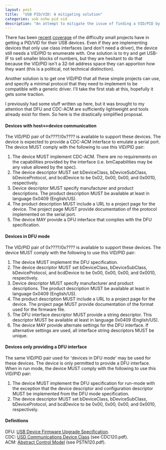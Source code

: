 ```yaml
---
layout: post
title:  "USB PID/VID: A mitigating solution"
categories: usb oshw pid vid
description: "An attempt to mitigate the issue of finding a VID/PID by providing a USB communication spec that covers the majority of OSHW devices."
---
```


There has been [recent][arachnid] [coverage][hackaday] of the difficulty small projects have in getting a PID/VID for their USB devices. Even if they are implementing devices that only use class interfaces (and don't need a driver), the device still needs a VID/PID to enumerate with. One solution is to try and get USB-IF to sell smaller blocks of numbers, but they are hesitant to do that because the VID/PID isn't a 32-bit address space they can apportion how they want (this is a political, not technical distinction).

Another solution is to get one VID/PID that all these simple projects can use, and specify a minimal protocol that they need to implement to be compatible with a generic driver. I'll take the first stab at this, hopefully it gets some traction.

<!--excerpt-->

I previously had some stuff written up here, but it was brought to my attention that DFU and CDC-ACM are sufficiently lightweight and tools already exist for them. So here is the drastically simplified proposal.

#### Devices with host<->device communication
The VID/PID pair of 0x????/0x???? is available to support these devices. The device is expected to provide a CDC-ACM interface to emulate a serial port. The device MUST comply with the following to use this VID/PID pair:

1. The device MUST implement CDC-ACM. There are no requirements on the capabilities provided by the interface (i.e. bmCapabilities may be any value allowed by the spec).
2. The device descriptor MUST set bDeviceClass, bDeviceSubClass, bDeviceProtocol, and bcdDevice to be 0x02, 0x00, 0x00, and 0x0010, respectively.
3. Device descriptor MUST specify manufacturer and product descriptions. The product description MUST be available at least in language 0x0409 (English/US).
4. The product description MUST include a URL to a project page for the device. The project page MUST provide documentation of the protocol implemented on the serial port.
5. The device MAY provide a DFU interface that complies with the DFU specification.

#### Devices in DFU mode
The VID/PID pair of 0x????/0x???? is available to support these devices. The device MUST comply with the following to use this VID/PID pair:

1. The device MUST implement the DFU specification.
2. The device descriptor MUST set bDeviceClass, bDeviceSubClass, bDeviceProtocol, and bcdDevice to be 0x00, 0x00, 0x00, and 0x0010, respectively.
3. Device descriptor MUST specify manufacturer and product descriptions. The product description MUST be available at least in language 0x0409 (English/US).
4. The product description MUST include a URL to a project page for the device. The project page MUST provide documentation of the format used for the firmware file.
5. The DFU interface descriptor MUST provide a string descriptor. This descriptor MUST be available at least in language 0x0409 (English/US).
6. The device MAY provide alternate settings for the DFU interface. If alternative settings are used, all interface string descriptors MUST be unique.

#### Devices only providing a DFU interface
The same VID/PID pair used for 'devices in DFU mode' may be used for these devices. The device is only permitted to provide a DFU interface. When in run mode, the device MUST comply with the following to use this VID/PID pair:

1. The device MUST implement the DFU specification for run-mode with the exception that the device descriptor and configuration descriptor MUST be implemented from the DFU mode specification.
2. The device descriptor MUST set bDeviceClass, bDeviceSubClass, bDeviceProtocol, and bcdDevice to be 0x00, 0x00, 0x00, and 0x0010, respectively.

#### Definitions
DFU: [USB Device Firmware Upgrade Specification](http://www.usb.org/developers/devclass_docs/DFU_1.1.pdf).  
CDC: [USD Communications Device Class](http://www.usb.org/developers/devclass_docs/CDC1.2_WMC1.1_012011.zip) (see CDC120.pdf).  
ACM: [Abstract Control Model](http://www.usb.org/developers/devclass_docs/CDC1.2_WMC1.1_012011.zip) (see PSTN120.pdf).

[arachnid]: http://www.arachnidlabs.com/blog/2013/10/18/usb-if-no-vid-for-open-source/
[hackaday]: http://hackaday.com/2013/10/22/usb-implementers-forum-says-no-to-open-source/